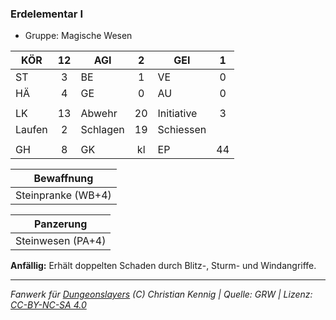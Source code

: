 ### Erdelementar I

- Gruppe: Magische Wesen

| KÖR    | 12  | AGI      |  2  | GEI        |  1  |
| ------ | :-: | -------- | :-: | ---------- | :-: |
| ST     |  3  | BE       |  1  | VE         |  0  |
| HÄ     |  4  | GE       |  0  | AU         |  0  |
|        |     |          |     |            |     |
| LK     | 13  | Abwehr   | 20  | Initiative |  3  |
| Laufen |  2  | Schlagen | 19  | Schiessen  |     |
|        |     |          |     |            |     |
| GH     |  8  | GK       | kl  | EP         | 44  |

|     Bewaffnung     |
| :----------------: |
| Steinpranke (WB+4) |

|     Panzerung     |
| :---------------: |
| Steinwesen (PA+4) |

**Anfällig:** Erhält doppelten Schaden durch Blitz-, Sturm- und Windangriffe.

---

_Fanwerk für [Dungeonslayers](https://www.dungeonslayers.net/) (C) Christian Kennig | Quelle: GRW | Lizenz: [CC-BY-NC-SA 4.0](https://creativecommons.org/licenses/by-nc-sa/4.0/deed.de)_
